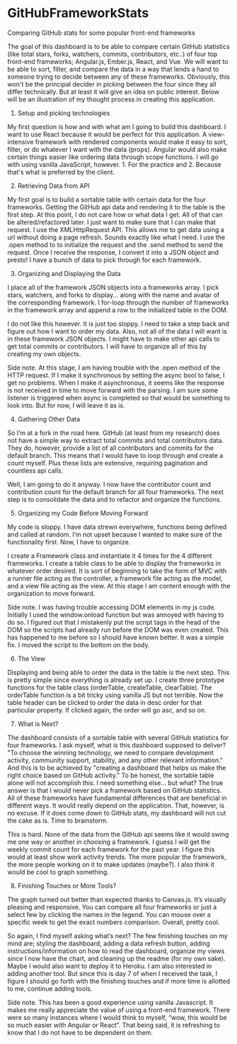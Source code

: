 # GitHubFrameworkStats
Comparing GitHub stats for some popular front-end frameworks

The goal of this dashboard is to be able to compare certain GitHub statistics (like total stars, forks, watchers, commits, contributors, etc..) of four top front-end frameworks; Angular.js, Ember.js, React, and Vue. We will want to be able to sort, filter, and compare the data in a way that lends a hand to someone trying to decide between any of these frameworks. Obviously, this won't be the principal decider in picking between the four since they all differ technically. But at least it will give an idea on public interest. Below will be an illustration of my thought process in creating this application.

1. Setup and picking technologies

My first question is how and with what am I going to build this dashboard. I want to use React because it would be perfect for this application. A view-intensive framework with rendered components would make it easy to sort, filter, or do whatever I want with the data (props). Angular would also make certain things easier like ordering data through scope functions. I will go with using vanilla JavaScript, however. 1. For the practice and 2. Because that's what is preferred by the client.

2. Retrieving Data from API

My first goal is to build a sortable table with certain data for the four frameworks. Getting the GitHub api data and rendering it to the table is the first step. At this point, I do not care how or what data I get. All of that can be altered/refactored later. I just want to make sure that I can make that request. I use the XMLHttpRequest API. This allows me to get data using a url without doing a page refresh. Sounds exactly like what I need. I use the .open method to to initialize the request and the .send method to send the request. Once I receive the response, I convert it into a JSON object and presto! I have a bunch of data to pick through for each framework.

3. Organizing and Displaying the Data

I place all of the framework JSON objects into a frameworks array. I pick stars, watchers, and forks to display... along with the name and avatar of the corresponding framework. I for-loop through the number of frameworks in the framework array and append a row to the initialized table in the DOM.

I do not like this however. It is  just too sloppy. I need to take a step back and figure out how I want to order my data. Also, not all of the data I will want is in these framework JSON objects. I might have to make other api calls to get total commits or contributors. I will have to organize all of this by creating my own objects.

Side note. At this stage, I am having trouble with the .open method of the HTTP request. If I make it synchronous by setting the async bool to false, I get no problems. When I make it asynchronous, it seems like the response is not received in time to move forward with the parsing. I am sure some listener is triggered when async is completed so that would be something to look into. But for now, I will leave it as is.

4. Gathering Other Data

So I’m at a fork in the road here. GitHub (at least from my research) does not have a simple way to extract total commits and total contributors data. They do, however, provide a list of all contributors and commits for the default branch. This means that I would have to loop through and create a count myself. Plus these lists are extensive, requiring pagination and countless api calls.

Well, I am going to do it anyway. I now have the contributor count and contribution count for the default branch for all four frameworks. The next step is to consolidate the data and to refactor and organize the functions.

5. Organizing my Code Before Moving Forward

My code is sloppy. I have data strewn everywhere, functions being defined and called at random. I’m not upset because I wanted to make sure of the functionality first. Now, I have to organize.

I create a Framework class and instantiate it 4 times for the 4 different frameworks. I create a table class to be able to display the frameworks in whatever order desired. It is sort of beginning to take the form of MVC with a runner file acting as the controller, a framework file acting as the model, and a view file acting as the view. At this stage I am content enough with the organization to move forward.

Side note. I was having trouble accessing DOM elements in my js code. Initially I used the window.onload function but was annoyed with having to do so. I figured out that I mistakenly put the script tags in the head of the DOM so the scripts had already run before the DOM was even created. This has happened to me before so I should have known better. It was a simple fix. I moved the script to the bottom on the body.

6. The View

Displaying and being able to order the data in the table is the next step. This is pretty simple since everything is already set up. I create three prototype functions for the table class (orderTable, createTable, clearTable). The orderTable function is a bit tricky using vanilla JS but not terrible. Now the table header can be clicked to order the data in desc order for that particular property. If clicked again, the order will go asc, and so on.

7. What is Next?

The dashboard consists of a sortable table with several GitHub statistics for four frameworks. I ask myself, what is this dashboard supposed to deliver? "To choose the winning technology, we need to compare development activity, community support, stability, and any other relevant information." And this is to be achieved by "creating a dashboard that helps us make the right choice based on GitHub activity." To be honest, the sortable table alone will not accomplish this. I need something else... but what? The true answer is that I would never pick a framework based on GitHub statistics. All of these frameworks have fundamental differences that are beneficial in different ways. It would really depend on the application. That, however, is no excuse. If it does come down to GitHub stats, my dashboard will not cut the cake as is. Time to brainstorm.

This is hard. None of the data from the GitHub api seems like it would swing me one way or another in choosing a framework. I guess I will get the weekly commit count for each framework for the past year. I figure this would at least show work activity trends. The more popular the framework, the more people working on it to make updates (maybe?). I also think it would be cool to graph something.

8. Finishing Touches or More Tools?

The graph turned out better than expected thanks to Canvas.js. It’s visually pleasing and responsive. You can compare all four frameworks or just a select few by clicking the names in the legend. You can mouse over a specific week to get the exact numbers comparison. Overall, pretty cool.

So again, I find myself asking what’s next? The few finishing touches on my mind are; styling the dashboard, adding a data refresh button, adding instructions/information on how to read the dashboard, organize my views since I now have the chart, and cleaning up the readme (for my own sake). Maybe I would also want to deploy it to Heroku. I am also interested in adding another tool. But since this is day 7 of when I received the task, I figure I should go forth with the finishing touches and if more time is allotted to me, continue adding tools.

Side note. This has been a good experience using vanilla Javascript. It makes me really appreciate the value of using a front-end framework. There were so many instances where I would think to myself, “wow, this would be so much easier with Angular or React”. That being said, it is refreshing to know that I do not have to be dependent on them.


